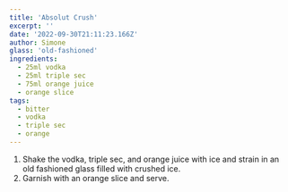 ```yaml
---
title: 'Absolut Crush'
excerpt: ''
date: '2022-09-30T21:11:23.166Z'
author: Simone
glass: 'old-fashioned'
ingredients:
  - 25ml vodka
  - 25ml triple sec
  - 75ml orange juice
  - orange slice
tags:
  - bitter
  - vodka
  - triple sec
  - orange
---
```


1. Shake the vodka, triple sec, and orange juice with ice and strain in an old fashioned glass filled with crushed ice.
1. Garnish with an orange slice and serve.
